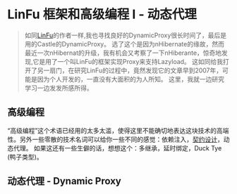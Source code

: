# LinFu 框架和高级编程 I - 动态代理
> 如同[LinFu](https://github.com/philiplaureano/LinFu)的作者一样,我也寻找良好的DynamicProxy很长时间了，最后是用的Castle的DynamicProxy。 选了这个是因为nHibernate的缘故，然而最近一次nHibernat的升级，我有机会又考察了一下nHiberante，惊奇地发现,它是用了一个叫LinFu的框架实现Proxy来支持Lazyload。
> 这如同给我打开了另一扇门，在研究LinFu的过程中，竟然发现它的文章早到2007年，可能是因为个人开发的，一直没有大面积的为人所知。
> 这里，我就一边研究学习一边发发所感所得。

## 高级编程
“高级编程”这个术语已经用的太多太滥，使得这里不能确切地表达这块技术的高端性。另外一些零散的技术名词可以给你一些不同的感觉：依赖注入，[契约设计](http://zh.wikipedia.org/wiki/%E5%A5%91%E7%BA%A6%E5%BC%8F%E8%AE%BE%E8%AE%A1)，动态代理。 如果这还有一些生僻的话，想想这个：多继承，延时绑定，Duck Tye (鸭子类型)。 

## 动态代理 - Dynamic Proxy
